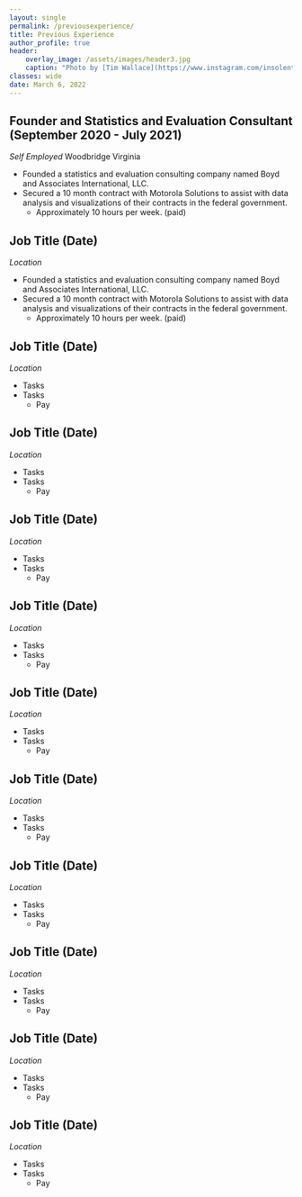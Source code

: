```yaml
---
layout: single
permalink: /previousexperience/
title: Previous Experience
author_profile: true
header:
    overlay_image: /assets/images/header3.jpg
    caption: "Photo by [Tim Wallace](https://www.instagram.com/insolentprodigy/)"
classes: wide
date: March 6, 2022
---
```


## Founder and Statistics and Evaluation Consultant (September 2020 - July 2021) 
*Self Employed* Woodbridge Virginia
-	Founded a statistics and evaluation consulting company named Boyd and Associates International, LLC. 
-	Secured a 10 month contract with Motorola Solutions to assist with data analysis and visualizations of their contracts in the federal government.
    -	Approximately 10 hours per week. (paid)

## Job Title (Date) 
*Location*
-	Founded a statistics and evaluation consulting company named Boyd and Associates International, LLC. 
-	Secured a 10 month contract with Motorola Solutions to assist with data analysis and visualizations of their contracts in the federal government.
    -	Approximately 10 hours per week. (paid)

## Job Title (Date) 
*Location*
* Tasks
* Tasks
    * Pay

## Job Title (Date) 
*Location*
* Tasks
* Tasks
    * Pay

## Job Title (Date) 
*Location*
* Tasks
* Tasks
    * Pay

## Job Title (Date) 
*Location*
* Tasks
* Tasks
    * Pay

## Job Title (Date) 
*Location*
* Tasks
* Tasks
    * Pay

## Job Title (Date) 
*Location*
* Tasks
* Tasks
    * Pay

## Job Title (Date) 
*Location*
* Tasks
* Tasks
    * Pay

## Job Title (Date) 
*Location*
* Tasks
* Tasks
    * Pay

## Job Title (Date) 
*Location*
* Tasks
* Tasks
    * Pay

## Job Title (Date) 
*Location*
* Tasks
* Tasks
    * Pay

